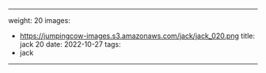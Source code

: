 
---
weight: 20
images:
- https://jumpingcow-images.s3.amazonaws.com/jack/jack_020.png
title: jack 20
date: 2022-10-27
tags:
- jack
---
